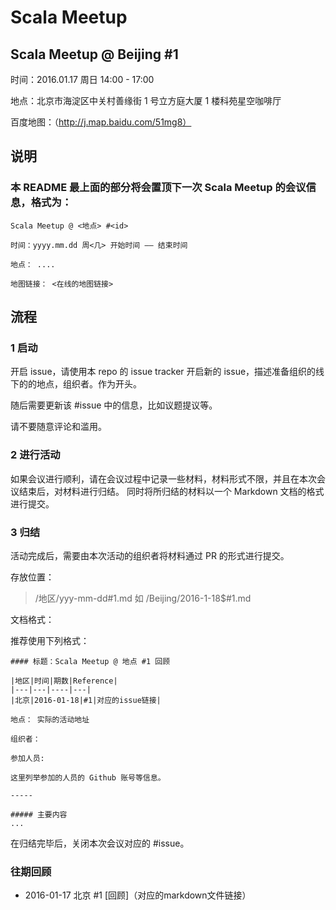 # Scala Meetup

## Scala Meetup @ Beijing #1

时间：2016.01.17 周日 14:00 - 17:00

地点：北京市海淀区中关村善缘街 1 号立方庭大厦 1 楼科苑星空咖啡厅

百度地图：（http://j.map.baidu.com/51mg8）


## 说明

### 本 README 最上面的部分将会置顶下一次 Scala Meetup 的会议信息，格式为：

```
Scala Meetup @ <地点> #<id>

时间：yyyy.mm.dd 周<几> 开始时间 —— 结束时间

地点： ....

地图链接： <在线的地图链接>

```


## 流程


### 1 启动

开启 issue，请使用本 repo 的 issue tracker 开启新的 issue，描述准备组织的线下的的地点，组织者。作为开头。

随后需要更新该 #issue 中的信息，比如议题提议等。

请不要随意评论和滥用。

### 2 进行活动

如果会议进行顺利，请在会议过程中记录一些材料，材料形式不限，并且在本次会议结束后，对材料进行归结。
同时将所归结的材料以一个 Markdown 文档的格式进行提交。


### 3 归结

活动完成后，需要由本次活动的组织者将材料通过 PR 的形式进行提交。

存放位置：

>/地区/yyy-mm-dd#1.md 如 /Beijing/2016-1-18$#1.md

文档格式：

推荐使用下列格式：

```
#### 标题：Scala Meetup @ 地点 #1 回顾

|地区|时间|期数|Reference|
|---|---|----|---|
|北京|2016-01-18|#1|对应的issue链接|

地点： 实际的活动地址

组织者：

参加人员:

这里列举参加的人员的 Github 账号等信息。

-----

##### 主要内容
...

```

在归结完毕后，关闭本次会议对应的 #issue。

### 往期回顾

- 2016-01-17 北京 #1 [回顾]（对应的markdown文件链接）
